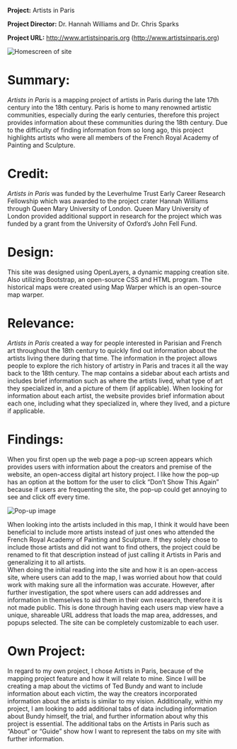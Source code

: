**Project:** Artists in Paris

**Project Director:** Dr. Hannah Williams and Dr. Chris Sparks

**Project URL:** http://www.artistsinparis.org (http://www.artistsinparis.org)

![Homescreen of site](https://kelseyhark.github.io/kelseyharkcnu/images/homescreen.png)

# Summary:
_Artists in Paris_ is a mapping project of artists in Paris during the late 17th century into the 18th century. Paris is home to many renowned artistic communities, especially during the early centuries, therefore this project provides information about these communities during the 18th century. 
Due to the difficulty of finding information from so long ago, this project highlights artists who were all members of the French Royal Academy of Painting and Sculpture. 

# Credit:
_Artists in Paris_ was funded by the Leverhulme Trust Early Career Research Fellowship which was awarded to the project crater Hannah Williams through Queen Mary University of London. Queen Mary University of London provided additional support in research for the project which was funded by a grant from the University of Oxford’s John Fell Fund.

# Design:
This site was designed using OpenLayers, a dynamic mapping creation site. Also utilizing Bootstrap, an open-source CSS and HTML program. The historical maps were created using Map Warper which is an open-source map warper. 

# Relevance:
_Artists in Paris_ created a way for people interested in Parisian and French art throughout the 18th century to quickly find out information about the artists living there during that time. The information in the project allows people to explore the rich history of artistry in Paris and traces it all the way back to the 18th century. The map contains a sidebar about each artists and includes brief information such as where the artists lived, what type of art they specialized in, and a picture of them (if applicable). 
When looking for information about each artist, the website provides brief information about each one, including what they specialized in, where they lived, and a picture if applicable. 

# Findings:
When you first open up the web page a pop-up screen appears which provides users with information about the creators and premise of the website, an open-access digital art history project. I like how the pop-up has an option at the bottom for the user to click “Don’t Show This Again” because if users are frequenting the site, the pop-up could get annoying to see and click off every time. 

![Pop-up image](https://kelseyhark.github.io/kelseyharkcnu/images/popup.png)

When looking into the artists included in this map, I think it would have been beneficial to include more artists instead of just ones who attended the French Royal Academy of Painting and Sculpture. If they solely chose to include those artists and did not want to find others, the project could be renamed to fit that description instead of just calling it Artists in Paris and generalizing it to all artists.  
When doing the initial reading into the site and how it is an open-access site, where users can add to the map, I was worried about how that could work with making sure all the information was accurate. However, after further investigation, the spot where users can add addresses and information in themselves to aid them in their own research, therefore it is not made public. This is done through having each users map view have a unique, shareable URL address that loads the map area, addresses, and popups selected. The site can be completely customizable to each user.

# Own Project:
In regard to my own project, I chose Artists in Paris, because of the mapping project feature and how it will relate to mine. Since I will be creating a map about the victims of Ted Bundy and want to include information about each victim, the way the creators incorporated information about the artists is similar to my vision. Additionally, within my project, I am looking to add additional tabs of data including information about Bundy himself, the trial, and further information about why this project is essential. The additional tabs on the Artists in Paris such as “About” or “Guide” show how I want to represent the tabs on my site with further information. 


